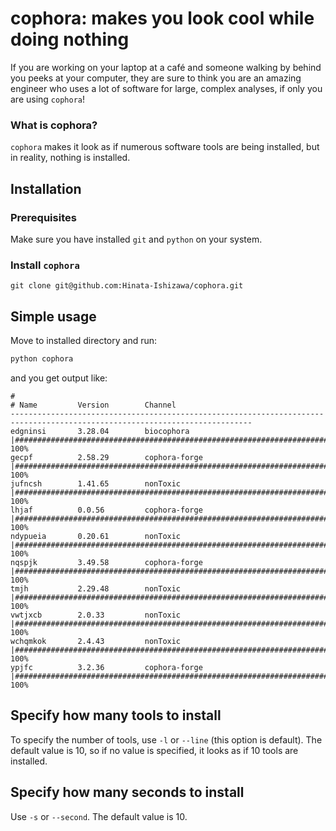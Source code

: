 # cophora: makes you look cool while doing nothing
If you are working on your laptop at a café and someone walking by behind you peeks at your computer, they are sure to think you are an amazing engineer who uses a lot of software for large, complex analyses, if only you are using `cophora`!

### What is cophora?
`cophora` makes it look as if numerous software tools are being installed, but in reality, nothing is installed.

## Installation

### Prerequisites
Make sure you have installed `git` and `python` on your system.

### Install `cophora`
```
git clone git@github.com:Hinata-Ishizawa/cophora.git
```

## Simple usage
Move to installed directory and run:

```sh
python cophora
```
and you get output like:
```
#
# Name         Version        Channel
----------------------------------------------------------------------------------------------------------------------------
edgninsi       3.28.04        biocophora     |########################################################################| 100%
gecpf          2.58.29        cophora-forge  |########################################################################| 100%
jufncsh        1.41.65        nonToxic       |########################################################################| 100%
lhjaf          0.0.56         cophora-forge  |########################################################################| 100%
ndypueia       0.20.61        nonToxic       |########################################################################| 100%
nqspjk         3.49.58        cophora-forge  |########################################################################| 100%
tmjh           2.29.48        nonToxic       |########################################################################| 100%
vwtjxcb        2.0.33         nonToxic       |########################################################################| 100%
wchqmkok       2.4.43         nonToxic       |########################################################################| 100%
ypjfc          3.2.36         cophora-forge  |########################################################################| 100%
```

## Specify how many tools to install
To specify the number of tools, use `-l` or `--line` (this option is default). The default value is 10, so if no value is specified, it looks as if 10 tools are installed.

## Specify how many seconds to install
Use `-s` or `--second`. The default value is 10.

